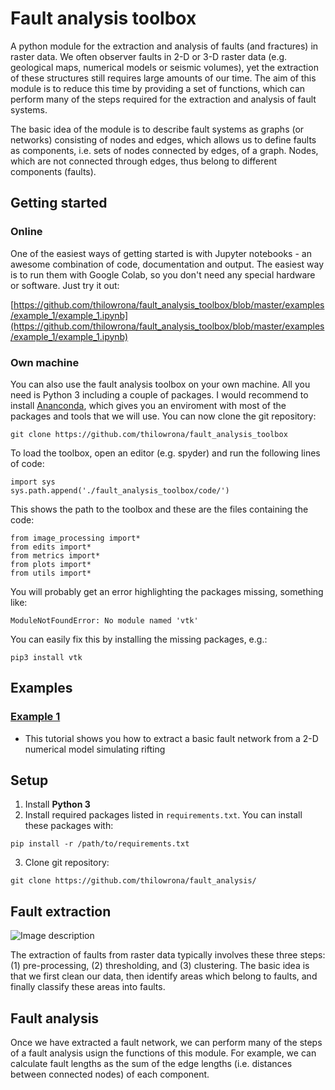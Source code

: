 # Fault analysis toolbox
A python module for the extraction and analysis of faults (and fractures) in raster data. We often observer faults in 2-D or 3-D raster data (e.g. geological maps, numerical models or seismic volumes), yet the extraction of these structures still requires large amounts of our time. The aim of this module is to reduce this time by providing a set of functions, which can perform many of the steps required for the extraction and analysis of fault systems.

The basic idea of the module is to describe fault systems as graphs (or networks) consisting of nodes and edges, which allows us to define faults as components, i.e. sets of nodes connected by edges, of a graph. Nodes, which are not connected through edges, thus belong to different components (faults).

## Getting started
### Online
One of the easiest ways of getting started is with Jupyter notebooks - an awesome combination of code, documentation and output. The easiest way is to run them with Google Colab, so you don't need any special hardware or software. Just try it out:

[https://github.com/thilowrona/fault_analysis_toolbox/blob/master/examples/example_1/example_1.ipynb](https://github.com/thilowrona/fault_analysis_toolbox/blob/master/examples/example_1/example_1.ipynb)

### Own machine
You can also use the fault analysis toolbox on your own machine. All you need is Python 3 including a couple of packages. I would recommend to install [Ananconda](https://docs.anaconda.com/anaconda/install/), which gives you an enviroment with most of the packages and tools that we will use. You can now clone the git repository:

``` git clone https://github.com/thilowrona/fault_analysis_toolbox ```

To load the toolbox, open an editor (e.g. spyder) and run the following lines of code:
```
import sys
sys.path.append('./fault_analysis_toolbox/code/')
```
This shows the path to the toolbox and these are the files containing the code:
```
from image_processing import*
from edits import*
from metrics import*
from plots import*
from utils import*
```
You will probably get an error highlighting the packages missing, something like:
``` 
ModuleNotFoundError: No module named 'vtk' 
```
You can easily fix this by installing the missing packages, e.g.:
```
pip3 install vtk
```


## Examples

### [Example 1](https://github.com/thilowrona/fault_analysis_toolbox/blob/master/examples/example_1/example_1.ipynb)
- This tutorial shows you how to extract a basic fault network from a 2-D numerical model simulating rifting

## Setup
1. Install **Python 3**
2. Install required packages listed in ```requirements.txt```. You can install these packages with:

``` pip install -r /path/to/requirements.txt ```

3. Clone git repository:

```git clone https://github.com/thilowrona/fault_analysis/```



## Fault extraction
![Image description](/examples/1-fault_extraction/flowchart.png)

The extraction of faults from raster data typically involves these three steps: (1) pre-processing, (2) thresholding, and (3) clustering. The basic idea is that we first clean our data, then identify areas which belong to faults, and finally classify these areas into faults.



## Fault analysis
Once we have extracted a fault network, we can perform many of the steps of a fault analysis usign the functions of this module. For example, we can calculate fault lengths as the sum of the edge lengths (i.e. distances between connected nodes) of each component.




